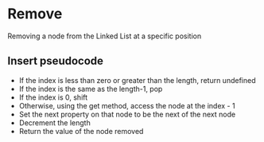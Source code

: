# Remove

Removing a node from the Linked List at a specific position

## Insert pseudocode

- If the index is less than zero or greater than the length, return undefined
- If the index is the same as the length-1, pop
- If the index is 0, shift
- Otherwise, using the get method, access the node at the index - 1
- Set the next property on that node to be the next of the next node
- Decrement the length
- Return the value of the node removed

